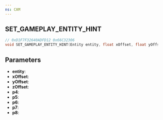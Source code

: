 ```yaml
---
ns: CAM
---
```

## SET_GAMEPLAY_ENTITY_HINT

```c
// 0xD1F7F32640ADFD12 0x66C32306
void SET_GAMEPLAY_ENTITY_HINT(Entity entity, float xOffset, float yOffset, float zOffset, BOOL p4, int p5, int p6, int p7, Any p8);
```

## Parameters
* **entity**:
* **xOffset**:
* **yOffset**:
* **zOffset**:
* **p4**:
* **p5**:
* **p6**:
* **p7**:
* **p8**:
